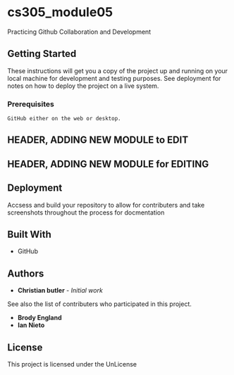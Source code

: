 # cs305_module05
Practicing Github Collaboration and Development

## Getting Started

These instructions will get you a copy of the project up and running on your local machine for development and testing purposes. See deployment for notes on how to deploy the project on a live system.

### Prerequisites

```
GitHub either on the web or desktop.
```
## HEADER, ADDING NEW MODULE to EDIT

## HEADER, ADDING NEW MODULE for EDITING

## Deployment

Accsess and build your repository to allow for contributers and take screenshots throughout the process for docmentation

## Built With

* GitHub

## Authors

* **Christian butler** - *Initial work*

See also the list of contributers who participated in this project.
* **Brody England**
* **Ian Nieto**

## License

This project is licensed under the UnLicense
